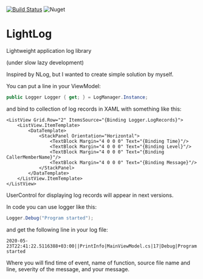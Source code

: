 [![Build Status](https://travis-ci.org/u1035/LightLog.svg?branch=master)](https://travis-ci.org/u1035/LightLog)
![Nuget](https://img.shields.io/nuget/dt/LightLog)

# LightLog
Lightweight application log library

(under slow lazy development)

Inspired by NLog, but I wanted to create simple solution by myself.

You can put a line in your ViewModel:
```csharp
public Logger Logger { get; } = LogManager.Instance;
```
and bind to collection of log records in XAML with something like this:
```xaml
<ListView Grid.Row="2" ItemsSource="{Binding Logger.LogRecords}">
    <ListView.ItemTemplate>
        <DataTemplate>
            <StackPanel Orientation="Horizontal">
                <TextBlock Margin="4 0 0 0" Text="{Binding Time}"/>
                <TextBlock Margin="4 0 0 0" Text="{Binding Level}"/>
                <TextBlock Margin="4 0 0 0" Text="{Binding CallerMemberName}"/>
                <TextBlock Margin="4 0 0 0" Text="{Binding Message}"/>
            </StackPanel>
        </DataTemplate>
    </ListView.ItemTemplate>
</ListView>
```
UserControl for displaying log records will appear in next versions.

In code you can use logger like this:
```csharp
Logger.Debug("Program started"); 
```

and get the following line in your log file:

```
2020-05-23T22:41:22.5116388+03:00||PrintInfo|MainViewModel.cs|17|Debug|Program started
```
Where you will find time of event, name of function, source file name and line, severity of the message, and your message.
